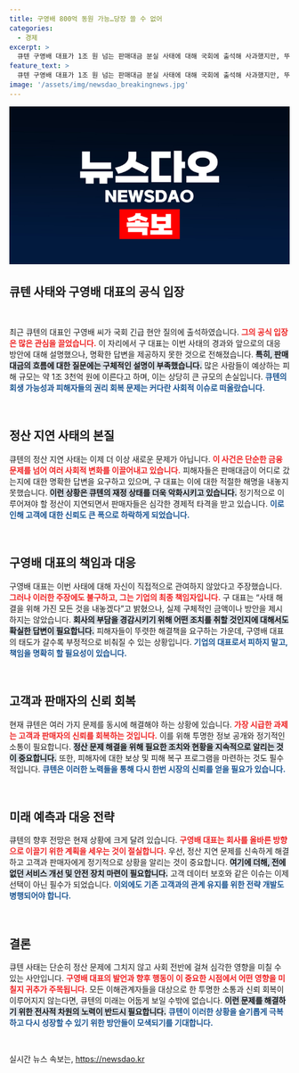 ```yaml
---
title: 구영배 800억 동원 가능…당장 쓸 수 없어
categories:
  - 경제
excerpt: >
  큐텐 구영배 대표가 1조 원 넘는 판매대금 분실 사태에 대해 국회에 출석해 사과했지만, 뚜렷한 해답을 제시하지 못했습니다. 피해액 1조 3천억 원, 정산 지연의 새로운 가능성까지 고백하며 더욱 궁금증을 자아냅니다.
feature_text: >
  큐텐 구영배 대표가 1조 원 넘는 판매대금 분실 사태에 대해 국회에 출석해 사과했지만, 뚜렷한 해답을 제시하지 못했습니다. 피해액 1조 3천억 원, 정산 지연의 새로운 가능성까지 고백하며 더욱 궁금증을 자아냅니다.
image: '/assets/img/newsdao_breakingnews.jpg'
---
```


<p><img src="/assets/img/newsdao_breakingnews.jpg" alt="ontimetimes 속보" /></p>

<h2 data-ke-size="size26">큐텐 사태와 구영배 대표의 공식 입장</h2>

<p data-ke-size="size16">&nbsp;</p>

<p>최근 큐텐의 대표인 구영배 씨가 국회 긴급 현안 질의에 출석하였습니다. <b><span style="color: #ee2323;">그의 공식 입장은 많은 관심을 끌었습니다.</span></b> 이 자리에서 구 대표는 이번 사태의 경과와 앞으로의 대응 방안에 대해 설명했으나, 명확한 답변을 제공하지 못한 것으로 전해졌습니다. <b><span style="background-color: #21538527;">특히, 판매대금의 흐름에 대한 질문에는 구체적인 설명이 부족했습니다.</span></b> 많은 사람들이 예상하는 피해 규모는 약 1조 3천억 원에 이른다고 하며, 이는 상당히 큰 규모의 손실입니다. <b><span style="color: #1a5490;">큐텐의 회생 가능성과 피해자들의 권리 회복 문제는 커다란 사회적 이슈로 떠올랐습니다.</span></b></p>

<p data-ke-size="size16">&nbsp;</p>

<h2 data-ke-size="size26">정산 지연 사태의 본질</h2>

<p>큐텐의 정산 지연 사태는 이제 더 이상 새로운 문제가 아닙니다. <b><span style="color: #ee2323;">이 사건은 단순한 금융 문제를 넘어 여러 사회적 변화를 이끌어내고 있습니다.</span></b> 피해자들은 판매대금이 어디로 갔는지에 대한 명확한 답변을 요구하고 있으며, 구 대표는 이에 대한 적절한 해명을 내놓지 못했습니다. <b><span style="background-color: #21538527;">이런 상황은 큐텐의 재정 상태를 더욱 악화시키고 있습니다.</span></b> 정기적으로 이루어져야 할 정산이 지연되면서 판매자들은 심각한 경제적 타격을 받고 있습니다. <b><span style="color: #1a5490;">이로 인해 고객에 대한 신뢰도 큰 폭으로 하락하게 되었습니다.</span></b></p>

<p data-ke-size="size16">&nbsp;</p>

<h2 data-ke-size="size26">구영배 대표의 책임과 대응</h2>

<p>구영배 대표는 이번 사태에 대해 자신이 직접적으로 관여하지 않았다고 주장했습니다. <b><span style="color: #ee2323;">그러나 이러한 주장에도 불구하고, 그는 기업의 최종 책임자입니다.</span></b> 구 대표는 “사태 해결을 위해 가진 모든 것을 내놓겠다”고 밝혔으나, 실제 구체적인 금액이나 방안을 제시하지는 않았습니다. <b><span style="background-color: #21538527;">회사의 부담을 경감시키기 위해 어떤 조치를 취할 것인지에 대해서도 확실한 답변이 필요합니다.</span></b> 피해자들이 뚜렷한 해결책을 요구하는 가운데, 구영배 대표의 태도가 갈수록 부정적으로 비춰질 수 있는 상황입니다. <b><span style="color: #1a5490;">기업의 대표로서 피하지 말고, 책임을 명확히 할 필요성이 있습니다.</span></b></p>

<p data-ke-size="size16">&nbsp;</p>

<h2 data-ke-size="size26">고객과 판매자의 신뢰 회복</h2>

<p>현재 큐텐은 여러 가지 문제를 동시에 해결해야 하는 상황에 있습니다. <b><span style="color: #ee2323;">가장 시급한 과제는 고객과 판매자의 신뢰를 회복하는 것입니다.</span></b> 이를 위해 투명한 정보 공개와 정기적인 소통이 필요합니다. <b><span style="background-color: #21538527;">정산 문제 해결을 위해 필요한 조치와 현황을 지속적으로 알리는 것이 중요합니다.</span></b> 또한, 피해자에 대한 보상 및 피해 복구 프로그램을 마련하는 것도 필수적입니다. <b><span style="color: #1a5490;">큐텐은 이러한 노력들을 통해 다시 한번 시장의 신뢰를 얻을 필요가 있습니다.</span></b></p>

<p data-ke-size="size16">&nbsp;</p>

<h2 data-ke-size="size26">미래 예측과 대응 전략</h2>

<p>큐텐의 향후 전망은 현재 상황에 크게 달려 있습니다. <b><span style="color: #ee2323;">구영배 대표는 회사를 올바른 방향으로 이끌기 위한 계획을 세우는 것이 절실합니다.</span></b> 우선, 정산 지연 문제를 신속하게 해결하고 고객과 판매자에게 정기적으로 상황을 알리는 것이 중요합니다. <b><span style="background-color: #21538527;">여기에 더해, 전에 없던 서비스 개선 및 안전 장치 마련이 필요합니다.</span></b> 고객 데이터 보호와 같은 이슈는 이제 선택이 아닌 필수가 되었습니다. <b><span style="color: #1a5490;">이외에도 기존 고객과의 관계 유지를 위한 전략 개발도 병행되어야 합니다.</span></b></p>

<p data-ke-size="size16">&nbsp;</p>

<h2 data-ke-size="size26">결론</h2>

<p>큐텐 사태는 단순히 정산 문제에 그치지 않고 사회 전반에 걸쳐 심각한 영향을 미칠 수 있는 사안입니다. <b><span style="color: #ee2323;">구영배 대표의 발언과 향후 행동이 이 중요한 시점에서 어떤 영향을 미칠지 귀추가 주목됩니다.</span></b> 모든 이해관계자들을 대상으로 한 투명한 소통과 신뢰 회복이 이루어지지 않는다면, 큐텐의 미래는 어둡게 보일 수밖에 없습니다. <b><span style="background-color: #21538527;">이런 문제를 해결하기 위한 전사적 차원의 노력이 반드시 필요합니다.</span></b> <b><span style="color: #1a5490;">큐텐이 이러한 상황을 슬기롭게 극복하고 다시 성장할 수 있기 위한 방안들이 모색되기를 기대합니다.</span></b></p>

<p data-ke-size="size16">&nbsp;</p>
실시간 뉴스 속보는, <a href="https://newsdao.kr" rel="dofollow">https://newsdao.kr</a>


